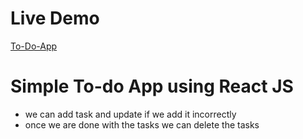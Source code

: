 # Live Demo
<a href="https://mageshkannan-to-do-app.netlify.app/" target="_blank"> To-Do-App <a/>
# Simple To-do App using React JS
* we can add task and update if we add it incorrectly <br/>
* once we are done with the tasks we can delete the tasks
